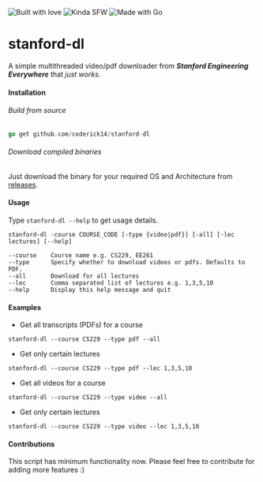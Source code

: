 ![Built with love](http://forthebadge.com/images/badges/built-with-love.svg)
![Kinda SFW](http://forthebadge.com/images/badges/kinda-sfw.svg)
![Made with Go](https://forthebadge.com/images/badges/made-with-go.svg)
# stanford-dl

A simple multithreaded video/pdf downloader from ***Stanford Engineering Everywhere*** that *just works*.  

#### Installation
###### Build from source

```go
go get github.com/coderick14/stanford-dl
```
###### Download compiled binaries
Just download the binary for your required OS and Architecture from [releases](https://github.com/coderick14/stanford-dl/releases).

#### Usage
Type `stanford-dl --help` to get usage details. 
```
stanford-dl -course COURSE_CODE [-type {video|pdf}] [-all] [-lec lectures] [--help]

--course    Course name e.g. CS229, EE261
--type 	    Specify whether to download videos or pdfs. Defaults to PDF.
--all       Download for all lectures
--lec       Comma separated list of lectures e.g. 1,3,5,10
--help      Display this help message and quit
```

#### Examples
- Get all transcripts (PDFs) for a course
```
stanford-dl --course CS229 --type pdf --all
```
- Get only certain lectures
```
stanford-dl --course CS229 --type pdf --lec 1,3,5,10
```
- Get all videos for a course
```
stanford-dl --course CS229 --type video --all
```
- Get only certain lectures
```
stanford-dl --course CS229 --type video --lec 1,3,5,10
```

#### Contributions
This script has minimum functionality now. Please feel free to contribute for adding more features :)
